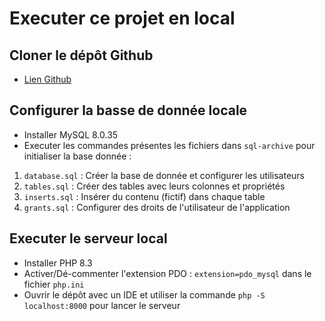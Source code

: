 # Executer ce projet en local

## Cloner le dépôt Github

- [Lien Github](https://github.com/nansphilip/UltraMotorBento)

## Configurer la basse de donnée locale

- Installer MySQL 8.0.35
- Executer les commandes présentes les fichiers dans `sql-archive` pour initialiser la base donnée :

1. `database.sql` : Créer la base de donnée et configurer les utilisateurs
1. `tables.sql` : Créer des tables avec leurs colonnes et propriétés
1. `inserts.sql` : Insérer du contenu (fictif) dans chaque table
1. `grants.sql` : Configurer des droits de l'utilisateur de l'application

## Executer le serveur local

- Installer PHP 8.3
- Activer/Dé-commenter l'extension PDO : `extension=pdo_mysql` dans le fichier `php.ini`
- Ouvrir le dépôt avec un IDE et utiliser la commande `php -S localhost:8000` pour lancer le serveur
